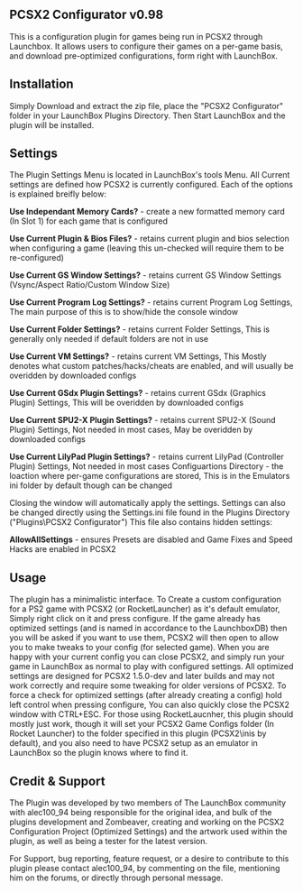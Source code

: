 PCSX2 Configurator v0.98
-------------------------------------------------------------------------------
This is a configuration plugin for games being run in PCSX2 through Launchbox. 
It allows users to configure their games on a per-game basis, and download pre-optimized configurations, form right with LaunchBox.

Installation
-------------------------------------------------------------------------------
Simply Download and extract the zip file, place the "PCSX2 Configurator" folder in your LaunchBox Plugins Directory. Then Start LaunchBox and the plugin will be installed.

Settings
-------------------------------------------------------------------------------
The Plugin Settings Menu is located in LaunchBox's tools Menu. All Current settings are defined how PCSX2 is currently configured.
Each of the options is explained breifly below:

**Use Independant Memory Cards?** - create a new formatted memory card (In Slot 1) for each game that is configured

**Use Current Plugin & Bios Files?** - retains current plugin and bios selection when configuring a game (leaving this un-checked will require them to be re-configured)

**Use Current GS Window Settings?** - retains current GS Window Settings (Vsync/Aspect Ratio/Custom Window Size)

**Use Current Program Log Settings?** - retains current Program Log Settings, The main purpose of this is to show/hide the console window

**Use Current Folder Settings?** - retains current Folder Settings, This is generally only needed if default folders are not in use

**Use Current VM Settings?** - retains current VM Settings, This Mostly denotes what custom patches/hacks/cheats are enabled, and will usually be overidden by downloaded configs

**Use Current GSdx Plugin Settings?**	- retains current GSdx (Graphics Plugin) Settings, This will be overidden by downloaded configs

**Use Current SPU2-X Plugin Settings?** -	retains current SPU2-X (Sound Plugin) Settings, Not needed in most cases, May be overidden by downloaded configs

**Use Current LilyPad Plugin Settings?** - retains current LilyPad (Controller Plugin) Settings, Not needed in most cases
Configuartions Directory - the loaction where per-game configurations are stored, This is in the Emulators ini folder by default though can be changed

Closing the window will automatically apply the settings. Settings can also be changed directly using the Settings.ini file found in the Plugins Directory ("Plugins\PCSX2 Configurator")
This file also contains hidden settings:

**AllowAllSettings** - ensures Presets are disabled and Game Fixes and Speed Hacks are enabled in PCSX2

Usage
-------------------------------------------------------------------------------
The plugin has a minimalistic interface. To Create a custom configuration for a PS2 game with PCSX2 (or RocketLauncher) as it's default emulator, Simply right click on it and press configure. If the game already has optimized settings (and is named in accordance to the LaunchboxDB) then you will be asked if you want to use them, PCSX2 will then open to allow you to make tweaks to your config (for selected game). When you are happy with your current config you can close PCSX2, and simply run your game in LaunchBox as normal to play with configured settings. All optimized settings are designed for PCSX2 1.5.0-dev and later builds and may not work correctly and require some tweaking for older versions of PCSX2. To force a check for optimized settings (after already creating a config) hold left control when pressing configure, You can also quickly close the PCSX2 window with CTRL+ESC. For those using RocketLaucnher, this plugin should mostly just work, though it will set your PCSX2 Game Configs folder (In Rocket Launcher) to the folder specified in this plugin (PCSX2\inis by default), and you also need to have PCSX2 setup as an emulator in LaunchBox so the plugin knows where to find it.

Credit & Support
-------------------------------------------------------------------------------
The Plugin was developed by two members of The LaunchBox community with alec100_94 being responsible for the original idea, and bulk of the plugins development and Zombeaver, creating and working on the PCSX2 Configuration Project (Optimized Settings) and the artwork used within the plugin, as well as being a tester for the latest version.

For Support, bug reporting, feature request, or a desire to contribute to this plugin please contact alec100_94, by commenting on the file, mentioning him on the forums, or directly through personal message.
